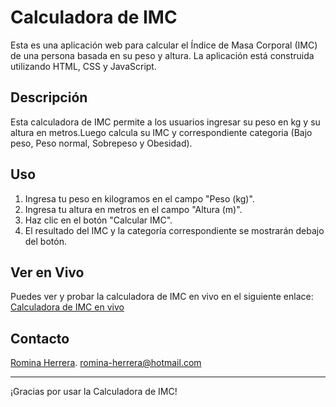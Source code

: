 # Calculadora de IMC

Esta es una aplicación web para calcular el Índice de Masa Corporal (IMC) de una persona basada en su peso y altura. La aplicación está construida utilizando HTML, CSS y JavaScript.

## Descripción

Esta calculadora de IMC permite a los usuarios ingresar su peso en kg y su altura en metros.Luego calcula su IMC y correspondiente categoria (Bajo peso, Peso normal, Sobrepeso y Obesidad).

## Uso

1. Ingresa tu peso en kilogramos en el campo "Peso (kg)".
2. Ingresa tu altura en metros en el campo "Altura (m)".
3. Haz clic en el botón "Calcular IMC".
4. El resultado del IMC y la categoría correspondiente se mostrarán debajo del botón.

## Ver en Vivo

Puedes ver y probar la calculadora de IMC en vivo en el siguiente enlace:
[Calculadora de IMC en vivo](https://romherre.github.io/Calculadora-de-IMC/)

## Contacto
[Romina Herrera](https://www.linkedin.com/in/romina-herreramicv/).
romina-herrera@hotmail.com

---

¡Gracias por usar la Calculadora de IMC!
